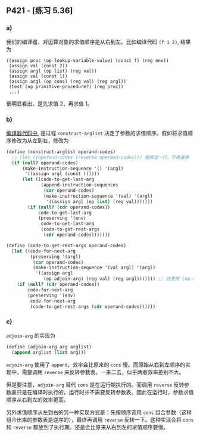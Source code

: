 ## P421 - [练习 5.36]

### a)

我们的编译器，对运算对象的求值顺序是从右到左。比如编译代码 `(f 1 2)`, 结果为

```
((assign proc (op lookup-variable-value) (const f) (reg env))
 (assign val (const 2))
 (assign argl (op list) (reg val))
 (assign val (const 1))
 (assign argl (op cons) (reg val) (reg argl))
 (test (op primitive-procedure?) (reg proc))
 ...)
```

很明显看出，是先求值 2，再求值 1。

### b)

[编译器代码中](./ch5-compiler.scm), 是过程 `construct-arglist` 决定了参数的求值顺序。假如将求值顺序修改为从左到右，修改为

``` Scheme
(define (construct-arglist operand-codes)
  ;; (let ((operand-codes (reverse operand-codes))) 删掉这一行，不再逆序
  (if (null? operand-codes)
      (make-instruction-sequence '() '(argl)
       '((assign argl (const ()))))
      (let ((code-to-get-last-arg
             (append-instruction-sequences
              (car operand-codes)
              (make-instruction-sequence '(val) '(argl)
               '((assign argl (op list) (reg val)))))))
        (if (null? (cdr operand-codes))
            code-to-get-last-arg
            (preserving '(env)
             code-to-get-last-arg
             (code-to-get-rest-args
              (cdr operand-codes)))))))

(define (code-to-get-rest-args operand-codes)
  (let ((code-for-next-arg
         (preserving '(argl)
          (car operand-codes)
          (make-instruction-sequence '(val argl) '(argl)
           '((assign argl
              (op adjoin-arg) (reg val) (reg argl))))))) ;; 这里用 (op adjoin-arg) 替代 (op cons)
    (if (null? (cdr operand-codes))
        code-for-next-arg
        (preserving '(env)
         code-for-next-arg
         (code-to-get-rest-args (cdr operand-codes))))))
```

### c)

`adjoin-arg` 的实现为

``` Scheme
(define (adjoin-arg arg arglist)
  (append arglist (list arg)))
``` 

`adjoin-arg` 使用了 `append`，效率会比原来的 `cons` 慢。而原始从右到左顺序的实现中，需要调用 `reverse` 来反转参数表。一来二去，似乎两者效率差别不大。

但是要注意，`adjoin-arg` 替代 `cons` 是在运行期执行的。而调用 `reverse` 反转参数表只是在编译时执行的，运行时并不需要反转参数表。因此在运行时，参数求值顺序从右到左的效率更高。

另外求值顺序从左到右的另一种实现方式是：先按顺序调用 `cons` 组合参数（这样组合出来的参数表是逆序的），最终再调用 `reverse` 反转一下。这种实现会将 `cons` 和 `reverse` 都放到了执行期。还是会比原来从右到左的求值顺序要慢。

